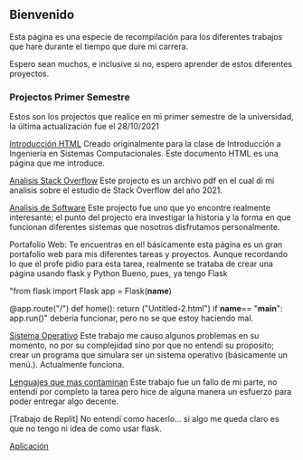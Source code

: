 ## Bienvenido

Esta página es una especie de recompilación para los diferentes trabajos que hare durante el tiempo que dure mi carrera.

Espero sean muchos, e inclusive si no, espero aprender de estos diferentes proyectos.

### Projectos Primer Semestre

Estos son los projectos que realice en mi primer semestre de la universidad, la última actualización fue el 28/10/2021 

[Introducción HTML](https://github.com/DadoDiceDe/Trabajos_Escuela/blob/75f0e48fa82f1269969f567ccb77c22ea4c7fccf/Tarea%202_HTML_Diego.html) Creado originalmente para la clase de Introducción a Ingeniería en Sistemas Computacionales. Este documento HTML es una página que me introduce.

[Analisis Stack Overflow](https://github.com/DadoDiceDe/Trabajos_Escuela/blob/75f0e48fa82f1269969f567ccb77c22ea4c7fccf/Practica%201_Stack_Overlow_Diego.pdf) Este projecto es un archivo pdf en el cual di mi analisis sobre el estudio de Stack Overflow del año 2021.

[Analisis de Software](https://github.com/DadoDiceDe/Trabajos_Escuela/blob/75f0e48fa82f1269969f567ccb77c22ea4c7fccf/Tarea%204_Software%20Favorito_Diego.pdf) Este projecto fue uno que yo encontre realmente interesante; el punto del projecto era investigar la historia y la forma en que funcionan diferentes sistemas que nosotros disfrutamos personalmente.

Portafolio Web: Te encuentras en el! básicamente esta página es un gran portafolio web para mis diferentes tareas y proyectos. Aunque recordando lo que el profe 
pidio para esta tarea, realmente se trataba de crear una página usando flask y Python
Bueno, pues, ya tengo Flask

"from flask import Flask
app = Flask(__name__)

@app.route("/")
def home():
    return ("Untitled-2.html")
    if __name__== "__main__":
        app.run()"
 deberia funcionar, pero no se que estoy haciendo mal.

[Sistema Operativo](https://github.com/DadoDiceDe/Trabajos_Escuela/blob/main/Tarea%205_Sistema%20Operativo_Diego.py) Este trabajo me causo algunos problemas en su momento, no por su complejidad sino por que no entendí su proposito; crear un programa que simulara ser un sistema operativo (básicamente un menú.). Actualmente funciona.

[Lenguajes que mas contaminan](https://github.com/DadoDiceDe/Trabajos_Escuela/blob/0274f722d70b6046ac79988e43fcf1fb6de9b19c/Tarea%209_Idiomas_Contaminaci%C3%B3n_Diego.pdf) Este trabajo fue un fallo de mi parte, no entendí por completo la tarea pero hice de alguna manera un esfuerzo para poder entregar algo decente.

[Trabajo de Replit] No entendí como hacerlo... si algo me queda claro es que no tengo ni idea de como usar flask.

[Aplicación](https://app.flutterflow.io/share/the-chat-4ru63y)


